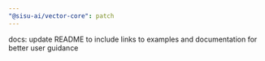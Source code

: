 ```yaml
---
"@sisu-ai/vector-core": patch
---
```


docs: update README to include links to examples and documentation for better user guidance
